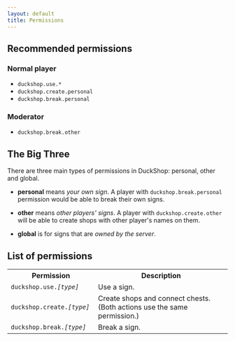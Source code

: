 ```yaml
---
layout: default
title: Permissions
---
```


Recommended permissions
-----------------------

### Normal player ###

* `duckshop.use.*`
* `duckshop.create.personal`
* `duckshop.break.personal`


### Moderator ###

* `duckshop.break.other`


The Big Three
-------------

There are three main types of permissions in DuckShop: personal, other and global.

* **personal** means *your own sign*.
A player with `duckshop.break.personal` permission would be able to break their own signs.

* **other** means *other players' signs*.
A player with `duckshop.create.other` will be able to create shops with other player's names on them.

* **global** is for signs that are *owned by the server*.


List of permissions
-------------------

<table>
<tr>
  <th style="width: 12em">Permission</th>
  <th style="width: 20em">Description</th>
</tr>
<tr>
  <td><code>duckshop.use.<i>[type]</i></code></td>
  <td>Use a sign.</td>
</tr>
<tr>
  <td><code>duckshop.create.<i>[type]</i></code></td>
  <td>Create shops and connect chests.<br />(Both actions use the same permission.)</td>
</tr>
<tr>
  <td><code>duckshop.break.<i>[type]</i></code></td>
  <td>Break a sign.</td>
</tr>
</table>
